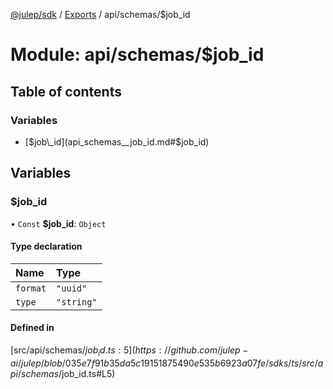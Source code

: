 [@julep/sdk](../README.md) / [Exports](../modules.md) / api/schemas/$job\_id

# Module: api/schemas/$job\_id

## Table of contents

### Variables

- [$job\_id](api_schemas__job_id.md#$job_id)

## Variables

### $job\_id

• `Const` **$job\_id**: `Object`

#### Type declaration

| Name | Type |
| :------ | :------ |
| `format` | ``"uuid"`` |
| `type` | ``"string"`` |

#### Defined in

[src/api/schemas/$job_id.ts:5](https://github.com/julep-ai/julep/blob/035e7f91b35da5c19151875490e535b6923a07fe/sdks/ts/src/api/schemas/$job_id.ts#L5)
